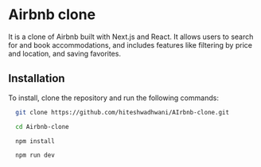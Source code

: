 
# Airbnb clone

It is a clone of Airbnb built with Next.js and React. It allows users to search for and book accommodations, and includes features like filtering by price and location, and saving favorites.

## Installation

To install, clone the repository and run the following commands:
```bash
  git clone https://github.com/hiteshwadhwani/AIrbnb-clone.git
```

```bash
  cd Airbnb-clone
```

```bash
  npm install
```

```bash
  npm run dev
```
